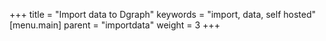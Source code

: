 +++
title = "Import data to Dgraph"
keywords = "import, data, self hosted"
[menu.main]
    parent = "importdata"
    weight = 3
+++